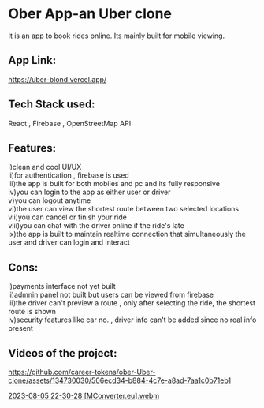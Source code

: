 

# Ober App-an Uber clone

It is an app to book rides online. Its mainly built for mobile viewing.

## App Link:
https://uber-blond.vercel.app/

## Tech Stack used:
React , Firebase , OpenStreetMap API 
## Features:
i)clean and cool UI/UX\
ii)for authentication , firebase is used\
iii)the app is built for both mobiles and pc and its fully responsive\
iv)you can login to the app as either user or driver\
v)you can logout anytime\
vi)the user can view the shortest route between two selected locations\
vii)you can cancel or finish your ride \
viii)you can chat with the driver online if the ride's late\
ix)the app is built to maintain realtime connection that simultaneously the user and driver can login and interact

## Cons:
i)payments interface not yet built\
ii)admnin panel not built but users can be viewed from firebase\
iii)the driver can't preview a route , only after selecting the ride, the shortest route is shown\
iv)security features like car no. , driver info can't be added since no real info present
## Videos of the project:


https://github.com/career-tokens/ober-Uber-clone/assets/134730030/506ecd34-b884-4c7e-a8ad-7aa1c0b71eb1


[2023-08-05 22-30-28 [MConverter.eu].webm](https://github.com/career-tokens/ober-Uber-clone/assets/134730030/cc63f00c-d26f-4a2a-b612-0a777188bee3)




